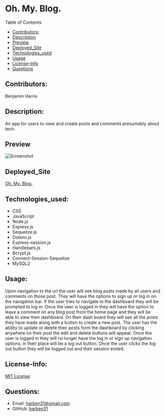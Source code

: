 # Oh.   My.   Blog.
Table of Contents:
* [Contributors:](#Contributors)
* [Description](#Description)
* [Preview](#Preview)
* [Deployed_Site](#Deployed_Site)
* [Technologies_used](#Technologies_used)
* [Usage](#Usage)
* [License-Info](#License-Info)
* [Questions](#Questions)
    
## Contributors: 
Benjamin Harris

## Description:
An app for users to view and create posts and comments presumably about tech.

## Preview
![Screenshot](public/images/Oh.My.Blog.gif)

## Deployed_Site
[Oh.   My.   Blog.](https://arcane-escarpment-20008.herokuapp.com/)

## Technologies_used:
* CSS
* JavaScript
* Node.js
* Express.js
* Sequelize.js
* Dotenv.js
* Express-session.js
* Handlebars.js
* Bcrypt.js
* Connect-Session-Sequelize
* MySQL2


## Usage:
Upon navigation to the url the user will see blog posts made by all users and comments on those post. They will have the options to sign up or log in on the navigation bar. If the user tries to navigate to the dashboard they will be prompted to log in. Once the user is logged in they will have the option to leave a comment on any blog post from the home page and they will be able to view their dashboard. On their dash board they will see all the posts they have made along with a button to create a new post. The user has the ability to update or delete their posts form the dashboard by clicking anywhere on their post the edit and delete buttons will appear. Once the user is logged in they will no longer have the log in or sign up navigation options, in their place will be a log out button. Once the user clicks the log out button they will be logged out and their session ended.


## License-Info:
[MIT License](https://opensource.org/licenses/MIT)

## Questions:
* Email: [harben31@gmail.com](mailto:harben31@gmail.com)
* GitHub: [harben31](https://www.github.com/harben31)
